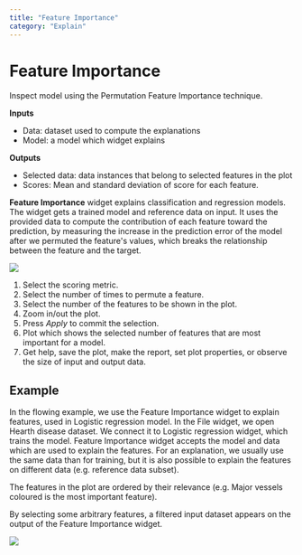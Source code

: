 ```yaml
---
title: "Feature Importance"
category: "Explain"
---
```

Feature Importance
==================

Inspect model using the Permutation Feature Importance technique.

**Inputs**

- Data: dataset used to compute the explanations
- Model: a model which widget explains

**Outputs**

- Selected data: data instances that belong to selected features in the plot
- Scores: Mean and standard deviation of score for each feature.

**Feature Importance** widget explains classification and regression models. The widget gets a trained model and reference data on input. It uses the provided data to compute the contribution of each feature toward the prediction, by measuring the increase in the prediction error of the model after we permuted the feature's values, which breaks the relationship between the feature and the target.

![](../images/Permutation-Importance.png)

1. Select the scoring metric.
2. Select the number of times to permute a feature.
3. Select the number of the features to be shown in the plot.
4. Zoom in/out the plot.
5. Press *Apply* to commit the selection.
6. Plot which shows the selected number of features that are most important for a model.
7. Get help, save the plot, make the report, set plot properties, or observe the size of input and output data.

Example
-------

In the flowing example, we use the Feature Importance widget to explain features, used in Logistic regression model. In the File widget, we open Hearth disease dataset. We connect it to Logistic regression widget, which trains the model. Feature Importance widget accepts the model and data which are used to explain the features. For an explanation, we usually use the same data than for training, but it is also possible to explain the features on different data (e.g. reference data subset).

The features in the plot are ordered by their relevance (e.g. Major vessels coloured is the most important feature).  

By selecting some arbitrary features, a filtered input dataset appears on the output of the Feature Importance widget.

![](../images/Permutation-Importance-Example.png)